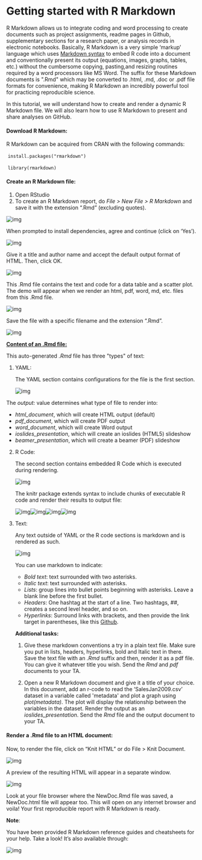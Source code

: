 # **Getting started with R Markdown**



R Markdown allows us to integrate coding and word processing to create documents such as project assignments, readme pages in Github, supplementary sections for a research paper, or analysis records in electronic notebooks. Basically, R Markdown is a very simple ‘markup’ language which uses [Markdown syntax](https://daringfireball.net/projects/markdown/) to embed R code into a document and conventionally present its output (equations, images, graphs, tables, etc.) without the cumbersome copying, pasting,and resizing routines required by a word processors like MS Word. The suffix for these Markdown documents is ".Rmd" which may be converted to .html, .md, .doc or .pdf file formats for convenience, making R Markdown an incredibly powerful tool for practicing reproducible science.



In this tutorial, we will understand how to create and render a dynamic R Markdown file. We will also learn how to use R Markdown to present and share analyses on GitHub.



#### **Download R Markdown:**

R Markdown can be acquired from CRAN with the following commands:

​	`install.packages("rmarkdown")`

​	`library(rmarkdown)`



#### **Create an R Markdown file:**

1. Open RStudio
2. To create an R Markdown report, do *File > New File > R Markdown* and save it with the extension “.Rmd” (excluding quotes).

![img](https://lh4.googleusercontent.com/y5_JALxFth0AoufA6vRd4qExdk2FOlcUnwiJZEDzuL6C7_w4wTSTcSTNLGg7dpjjRMBd3bgzy40uvHQl3h9Ha4LzQNzKL_YVrrLUt0ahbTG8B93lfEbgth4UQgKb_vCstukZrcYf)



When prompted to install dependencies, agree and continue (click on ‘Yes’).



![img](https://lh4.googleusercontent.com/wK2MvtONRr2vQPNsKtIQYZpQZ0yTiS9RX_6cIwU_gpc3OHR6K9GFNk_QJ4TkD19XlH_xeVq8AvX455oMN0RbdtPqKa1pmG5kmUShu9U0O_DlopZWeinwUPL75Ymk4BfQtjlqhFLu)



Give it a title and author name and accept the default output format of HTML. Then, click OK.



![img](https://lh4.googleusercontent.com/E5_JF93qXsQx660W-Rll4ctylZtXi_uLMlbe_r7u9hnnRfIPrdhe3Ca0G9BIUx-OisjkYImFHCe0ofTSNPtKsdWIXYb05Ge-islqGNhKwTZ6OguLEFopayAbk3q-gv2K0jb1xc5i)



This .Rmd file contains the text and code for a data table and a scatter plot. The demo will appear when we render an html, pdf, word, md, etc. files from this .Rmd file.



![img](https://lh6.googleusercontent.com/WwWocX2y0J3qpAb7E_zUEM1NZLkf4iv6PoayLeXOZ9WBddnKUOteW6JDzZy-oruMBJPrRF1DynwmRuzcKA5uZwRL_GqJiNvky5uphwxl4-_qwG9S-fRn0P5sRKwYC-Jt7Ev0vlrl)



Save the file with a specific filename and the extension “.Rmd”.



![img](https://lh4.googleusercontent.com/JcFzMDTsigvmgQjj4_zy21WQ4IRyUVGlir0ghppnvgpJiDbJQJ3DjRBTc0NhlPYecIZgDxIzkFgfl8gOrDYK-dOLb7LXzkY0xo5Zdl6L797oTN2WJHUqPWIoL3S-50flDCAeuITG)





<u>**Content of an .Rmd file:**</u>

This auto-generated *.Rmd* file has three "types" of text:

1. YAML:

   The YAML section contains configurations for the file is the first section.

   

   ![img](https://lh3.googleusercontent.com/0EiU98IrgqKges1k3lgn-ExkqBaB3mEEHsJE7u9e_R5BSYNiVD5JKuOPLiQ-fbLZPCHO2nkQx1Kry3Mtt6ubbPyirj01mgANVu_jtWYcca2gm7a2VDQEaAZi7F0FBA5hM7cEFDBQ)

   

The *output:* value determines what type of file to render into:

- *html_document*, which will create HTML output (default)
- *pdf_document*, which will create PDF output
- *word_document*, which will create Word output
- *ioslides_presentation*, which will create an ioslides (HTML5) slideshow
- *beamer_presentation*, which will create a beamer (PDF) slideshow



2. R Code:

   The second section contains embedded R Code which is executed during rendering.

   

   ![img](https://lh4.googleusercontent.com/br--eIooO3stBAxLjHfjq3fbRQ7rfDRv8X-li0NKcin4QJH6NwHTIy9osU80j2evba9-Sdmvv3NFeLEZ8P1m-QvO9KsjEiMrQ44EvdcXpyo7aYODuD_eMS14lZK4HCFgZKLw6OrR)

   

   The knitr package extends syntax to include chunks of executable R code and render their results to output file:

   ![img](https://lh5.googleusercontent.com/UwqR7mw59tVrGVKQtT0T7df-EE-nFlar4CS70ddK78HqeDufJ29EiTocgRhwzgAjk5HRn8JQ9fhlxmuyMTQp0nY6JulrL2M98nQGTVhWVmbQNv5ZHCKYzYiL7kTa1y2fc3zR0sMi)![img](https://lh4.googleusercontent.com/5evYVW67ap4NFylY__L5PrFYcXibn5rkk6pOPwYCcMcEWdaGXdQovJPRHUhkvKlxFhaLug3b6PrsqjgObC65EZXXPDTohoSPo8uEJqyWVljR29Z3HlOrnD9govrx4zE3-s3xha7b)![img](https://lh3.googleusercontent.com/MXgpM2B7HLyj6cCfqnY7m4ywm-wAhU4vozSABmT3CTKwgWq6Unmz1pzTYTf-11DzMdtxR9ooZJFu_-m54KOALNStYdo6dHCcJtBom4LF21q1jnQ0HVi783-dVPqbdWw1OfYowfDx)![img](https://lh4.googleusercontent.com/MGxsu04nR_5NejM9_-5hX8NbgVPTjPGWxO-6nZTx2d-jAljEbCMt7dAYG80gwCP5lS6ew8yj_0YxkZhEfpmjYOMlzkhngyxuGDEkHKt8Sm1_q8aaG5X7J-z6bcN81F543sYmYvGi)

   

3. Text:

   Any text outside of YAML or the R code sections is markdown and is rendered as such. 

   

   ![img](https://lh6.googleusercontent.com/WIXvWSdg-cH5qCuzzy2X3M5URMpj6sx9xjaFkjJ8AfRys4H2WNJZ6Mf9Hws0rn6y8CgKfbURKnlOH_B8M2RbeDKu4a6zXvIa1W8j2x4qrfTsN4Jr5RrYUOMnDk43D0rTSiQmc7gg)

   

   You can use markdown to indicate:

   - *Bold text*: text surrounded with two asterisks.
   - *Italic text*: text surrounded with asterisks. 
   - *Lists*: group lines into bullet points beginning with asterisks. Leave a blank line before the first bullet.
   - *Headers*: One hashtag at the start of a line. Two hashtags, ##, creates a second level header, and so on.
   - *Hyperlinks*: Surround links with brackets, and then provide the link target in parentheses, like this [Github](www.github.com).

   

   

   **Additional tasks:**

   

   1. Give these markdown conventions a try in a plain text file. Make sure you put in lists, headers, hyperlinks, bold and Italic text in there. Save the text file with an *.Rmd* suffix and then, render it as a pdf file. You can give it whatever title you wish. Send the *Rmd* and *pdf* documents to your TA.

   2. Open a new R Markdown document and give it a title of your choice. In this document, add an r-code to read the ‘SalesJan2009.csv’ dataset in a variable called 'metadata' and plot a graph using *plot(metadata)*. The plot will display the relationship between the variables in the dataset. Render the output as an *ioslides_presentation*. Send the *Rmd* file and the output document to your TA.

      

      


#### **Render a .Rmd file to an HTML document:**



Now, to render the file, click on “Knit HTML” or do File > Knit Document.



![img](https://lh6.googleusercontent.com/-JJ5eJtX4jtL6jfXB5o5G1tl9XrljfbKlNYuWnx2UeNcEZCSVFRiCAMI1zP2BYI9Qhiz694kVoCEw4oFrHz4K8KuKAWfW6hV7D1sVtjKmCPEwylHhR4b0WRrdugUdFAvdKcOo_xp)



A preview of the resulting HTML will appear in a separate window.



![img](https://lh6.googleusercontent.com/PajyOXQzxZ_lBqVlZ1HWtJ2K9qtV9lPBDVfAmG7-N63caZF3gJ6r5XBeHYPfFb3hwaBKTIne6xDp7Bqi4KC8SnnLzh_4O9SmOCLxBkDA4m0VgS0k0YfiuH7sFNErTFkUNUAQmzPP)



Look at your file browser where the NewDoc.Rmd file was saved, a NewDoc.html file will appear too. This will open on any internet browser and voila! Your first reproducible report with R Markdown is ready.





**Note**:

You have been provided R Markdown reference guides and cheatsheets for your help. Take a look! It’s also available through:



![img](https://lh4.googleusercontent.com/V5NOYuVn_36eH7bBE6PySRTZxoyvzMChzJE8be1yRtefRhGvzpnX5D3M_H1AE_UgV_bXHwdVkwWHob3ZioPC6rdmrzryjVJQCM8Jv1yz4AXpScjwneXW4-nP7S2DfUiEv0GQ5kiS)